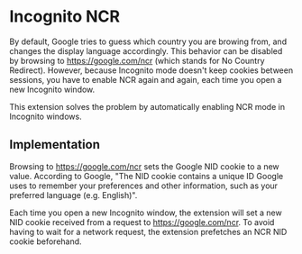 # Incognito NCR

By default, Google tries to guess which country you are browing from,
and changes the display language accordingly.
This behavior can be disabled by browsing to https://google.com/ncr (which stands for No Country Redirect). However, because Incognito mode doesn't keep cookies between sessions, you have to enable NCR again and again, each time you open a new Incognito window.

This extension solves the problem by automatically enabling NCR mode in Incognito windows.

## Implementation

Browsing to https://google.com/ncr sets the Google NID cookie to a new value.
According to Google, "The NID cookie contains a unique ID Google uses to remember your preferences and other information, such as your preferred language (e.g. English)".

Each time you open a new Incognito window, the extension will set a new NID cookie received from a request to https://google.com/ncr.
To avoid having to wait for a network request, the extension prefetches an NCR NID cookie beforehand.

